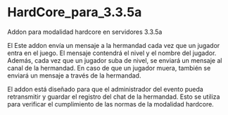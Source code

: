 # HardCore_para_3.3.5a
Addon para modalidad hardcore en servidores 3.3.5a 

El Este addon envía un mensaje a la hermandad cada vez que un jugador entra en el juego. El mensaje contendrá el nivel y el nombre del jugador. 
Además, cada vez que un jugador suba de nivel, se enviará un mensaje al canal de la hermandad. En caso de que un jugador muera, también se enviará un mensaje a través de la hermandad.

El addon está diseñado para que el administrador del evento pueda retransmitir y guardar el registro del chat de la hermandad. Esto se utiliza para verificar el cumplimiento de las normas de la modalidad hardcore.
